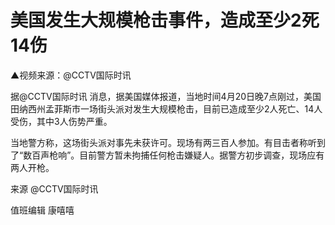 # 美国发生大规模枪击事件，造成至少2死14伤

▲视频来源：@CCTV国际时讯

据@CCTV国际时讯
消息，据美国媒体报道，当地时间4月20日晚7点刚过，美国田纳西州孟菲斯市一场街头派对发生大规模枪击，目前已造成至少2人死亡、14人受伤，其中3人伤势严重。

当地警方称，这场街头派对事先未获许可。现场有两三百人参加。有目击者称听到了“数百声枪响”。目前警方暂未拘捕任何枪击嫌疑人。据警方初步调查，现场应有两人开枪。

来源 @CCTV国际时讯

值班编辑 康嘻嘻

